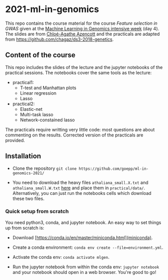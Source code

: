 # 2021-ml-in-genomics

This repo contains the course material for the course *Feature selection in GWAS* given at the [Machine Learning in Genomics intensive week](https://data-psl.github.io/intensive-week-genomics/) (day 4).
The slides are from [Chloé-Agathe Azencott](https://cazencott.info/) and the practicals are adapted from https://github.com/chagaz/ds3-2018-genetics.

## Content of the course

This repo includes the slides of the lecture and the jupyter notebooks of the practical sessions.
The notebooks cover the same tools as the lecture:
- practical1:
	- T-test and Manhattan plots
	- Linear regression
	- Lasso
- practical2:
	- Elastic-net
	- Multi-task lasso
	- Network-constained lasso

The practicals require writting very little code: most questions are about commenting on the results.
Corrected version of the practicals are provided.

## Installation

- Clone the repository `git clone https://github.com/goepp/ml-in-genomics-2021/`

- You need to download the heavy files `athaliana_small.X.txt` and `athaliana_small.W.txt` [here](https://plmbox.math.cnrs.fr/d/7f1fd70570144d398322/) and place them in `practical/data/`. Alternatively, you can just run the notebooks cells which download these two files.

### Quick setup from scratch

You need python3, conda, and jupyter notebook. An easy way to set things up from scratch is:

- Download [https://conda.io/en/master/miniconda.html](miniconda).

- Create a conda environment: `conda env create --file=environment.yml`.

- Activate the conda env: `conda activate mlgen`.

- Run the jupyter notebook from within the conda env: `jupyter notebook` and your notebook should open in a web browser.
You're good to go!
